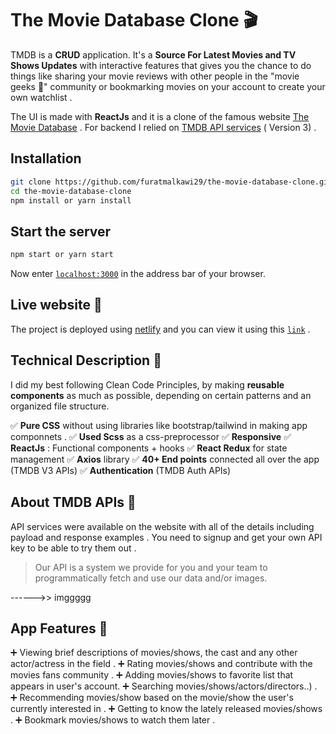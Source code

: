 # The Movie Database Clone 🎬

TMDB is a **CRUD** application.
 It's a **Source For Latest Movies and TV Shows Updates** with interactive features that gives you the chance to do things like sharing your movie reviews with other people in the "movie geeks 🍕" community or bookmarking movies on your account to create your own watchlist  .

 The UI is made with **ReactJs** and it is a clone of the famous website [The Movie Database](https://www.themoviedb.org/) . For backend I relied on [TMDB API services](https://developer.themoviedb.org/reference/intro/getting-started)  ( Version 3) . 

## Installation

```bash
git clone https://github.com/furatmalkawi29/the-movie-database-clone.git
cd the-movie-database-clone
npm install or yarn install
```

## Start the server

```bash
npm start or yarn start
```
Now enter  [`localhost:3000`](http://localhost:3000/)  in the address bar of your browser.

## Live website 🔗 
The project is deployed using [netlify](https://www.netlify.com/) and you can view it using this [`link`](https://63bc31fa174f621426a96a57--vocal-sherbet-e8a780.netlify.app/) .
## Technical Description 🔮
 I did my best following Clean Code Principles, by making **reusable components** as much as possible, depending on certain patterns and an organized file structure. 
 
✅ **Pure CSS** without using libraries like bootstrap/tailwind in making app componnets .
✅ **Used Scss** as a css-preprocessor
✅ **Responsive** 
✅ **ReactJs** :  Functional components + hooks 
✅ **React Redux** for state management 
✅ **Axios** library
✅ **40+ End points** connected all over the app (TMDB     V3 APIs) 
✅ **Authentication** (TMDB Auth APIs) 


## About TMDB APIs 🔐

API services were available on the website with all of the details including payload and response examples .
 You need to signup and get your own API key  to be able to try them out  .

>  Our API is a system we provide for you and your team to programmatically fetch and use our data and/or images. 

------>> imggggg
## App Features  🚀
➕ Viewing brief descriptions of movies/shows, the cast and any other           
 actor/actress in the field .
➕ Rating movies/shows and contribute with the movies fans community .
➕ Adding movies/shows to favorite list that appears in user's account. 
➕ Searching movies/shows/actors/directors..) .
➕ Recommending movies/show based on the movie/show the user's currently interested in .
➕ Getting to know the lately released movies/shows  .
➕ Bookmark movies/shows to watch them later . 

